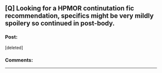 ## [Q] Looking for a HPMOR continutation fic recommendation, specifics might be very mildly spoilery so continued in post-body.

### Post:

[deleted]

### Comments:

---

